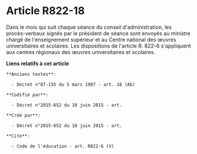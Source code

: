 # Article R822-18

Dans le mois qui suit chaque séance du conseil d'administration, les procès-verbaux signés par le président de séance sont
envoyés au ministre chargé de l'enseignement supérieur et au Centre national des œuvres universitaires et scolaires. Les
dispositions de l'article R. 822-6 s'appliquent aux centres régionaux des œuvres universitaires et scolaires.

**Liens relatifs à cet article**

	**Anciens textes**:

	  - Décret n°87-155 du 5 mars 1987 - art. 18 (Ab)

	**Codifié par**:

	  - Décret n°2015-652 du 10 juin 2015 - art.

	**Créé par**:

	  - Décret n°2015-652 du 10 juin 2015 - art.

	**Cite**:

	  - Code de l'éducation - art. R822-6 (V)

